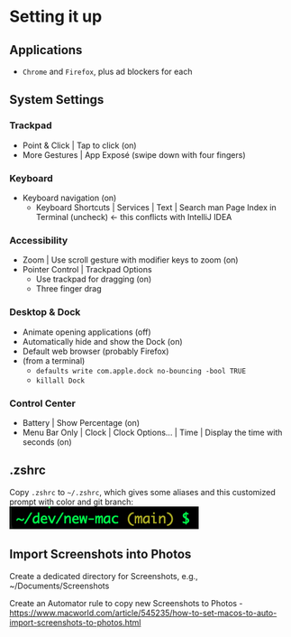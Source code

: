 # Setting it up

## Applications

* `Chrome` and `Firefox`, plus ad blockers for each

## System Settings

### Trackpad

* Point & Click | Tap to click (on)
* More Gestures | App Exposé (swipe down with four fingers)

### Keyboard

* Keyboard navigation (on)
    * Keyboard Shortcuts | Services | Text | Search man Page Index in Terminal (uncheck)   <- this conflicts with IntelliJ IDEA

### Accessibility

* Zoom | Use scroll gesture with modifier keys to zoom (on)
* Pointer Control | Trackpad Options
    * Use trackpad for dragging (on)
    * Three finger drag

### Desktop & Dock

* Animate opening applications (off)
* Automatically hide and show the Dock (on)
* Default web browser (probably Firefox)
* (from a terminal)
    * `defaults write com.apple.dock no-bouncing -bool TRUE`
    * `killall Dock`

### Control Center

* Battery | Show Percentage (on)
* Menu Bar Only | Clock | Clock Options... | Time | Display the time with seconds (on)

## .zshrc

Copy `.zshrc` to `~/.zshrc`,  which gives some aliases and this customized prompt with color and git branch:
![Customized prompt](image.png)

## Import Screenshots into Photos
Create a dedicated directory for Screenshots, e.g., ~/Documents/Screenshots

Create an Automator rule to copy new Screenshots to Photos - https://www.macworld.com/article/545235/how-to-set-macos-to-auto-import-screenshots-to-photos.html
